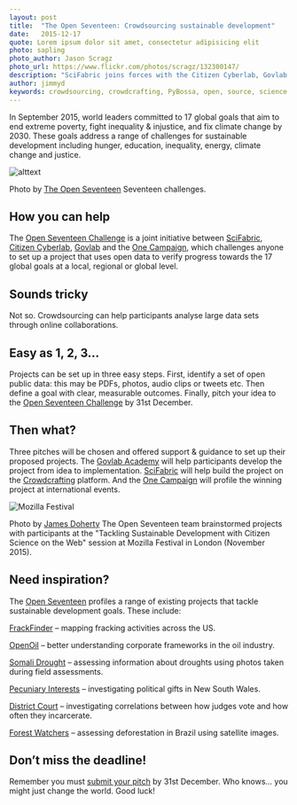 ```yaml
---
layout: post
title:  "The Open Seventeen: Crowdsourcing sustainable development"
date:   2015-12-17 
quote: Lorem ipsum dolor sit amet, consectetur adipisicing elit
photo: sapling
photo_author: Jason Scragz
photo_url: https://www.flickr.com/photos/scragz/132300147/
description: "SciFabric joins forces with the Citizen Cyberlab, Govlab and the One Campaign to track global goals for sustainable development"
author: jimmyd
keywords: crowdsourcing, crowdcrafting, PyBossa, open, source, science, citizen, opensource, transcribe, cognitive, image, pattern, recognition, sound, data, mine, PDF, video, Open Seventeen, sustainability, Mozilla
---
```


In September 2015, world leaders committed to 17 global goals that aim to end extreme poverty, fight inequality & injustice, and fix climate change by 2030. These goals address a range of challenges for sustainable development including hunger, education, inequality, energy, climate change and justice.

![alttext]({{site.cdn}}/assets/img/blog/Open17.jpg "The Open Seventeen")
<p class="post-caption">Photo by <a href="http://openseventeen.org/">The Open Seventeen</a> Seventeen challenges.</p>

## How you can help

The [Open Seventeen Challenge](http://openseventeen.org/) is a joint initiative between [SciFabric](http://scifabric.com/), [Citizen Cyberlab](http://www.citizencyberscience.net/), [Govlab](http://www.thegovlab.org/) and the [One Campaign](http://www.one.org/international/), which challenges anyone to set up a project that uses open data to verify progress towards the 17 global goals at a local, regional or global level. 

## Sounds tricky

Not so. Crowdsourcing can help participants analyse large data sets through online collaborations.

## Easy as 1, 2, 3...

Projects can be set up in three easy steps. First, identify a set of open public data: this may be PDFs, photos, audio clips or tweets etc. Then define a goal with clear, measurable outcomes. Finally, pitch your idea to the [Open Seventeen Challenge](http://openseventeen.org/) by 31st December.

## Then what?

Three pitches will be chosen and offered support & guidance to set up their proposed projects. The [Govlab Academy](http://govlabacademy.org/) will help participants develop the project from idea to implementation. [SciFabric](http://scifabric.com/) will help build the project on the [Crowdcrafting](/crowdcrafting) platform. And the [One Campaign](http://www.one.org/international/) will profile the winning project at international events.

![Mozilla Festival]({{site.cdn}}/assets/img/blog/OpenMoz.JPG "James Doherty")
<p class="post-caption">Photo by <a href="http://scifabric.com/team/">James Doherty</a> The Open Seventeen team brainstormed projects with participants at the "Tackling Sustainable Development with Citizen Science on the Web" session at Mozilla Festival in London (November 2015).</p>


## Need inspiration?

The [Open Seventeen](http://openseventeen.org/) profiles a range of existing projects that tackle sustainable development goals. These include:

[FrackFinder](http://crowd.skytruth.org/) – mapping fracking activities across the US.

[OpenOil](/crowdcrafting) – better understanding corporate frameworks in the oil industry.

[Somali Drought](http://geotagx.org/project/category/somalidrought/) – assessing information about droughts using photos taken during field assessments.

[Pecuniary Interests](http://www.theguardian.com/australia-news/datablog/ng-interactive/2015/mar/09/help-us-investigate-the-register-of-interests-political-gifts-and-investments-in-nsw) – investigating political gifts in New South Wales.

[District Court](/crowdcrafting) – investigating correlations between how judges vote and how often they incarcerate. 

[Forest Watchers](http://www.globalforestwatch.org/) – assessing deforestation in Brazil using satellite images.

## Don’t miss the deadline!

Remember you must [submit your pitch](http://openseventeen.org/) by 31st December. Who knows... you might just change the world. Good luck!

